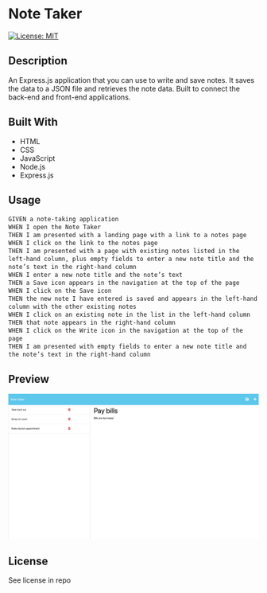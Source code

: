 # Note Taker
[![License: MIT](https://img.shields.io/badge/License-MIT-yellow.svg)](https://opensource.org/licenses/MIT)


## Description

An Express.js application that you can use to write and save notes. It saves the data to a JSON file and retrieves the note data. Built to connect the back-end and front-end applications.

## Built With
- HTML
- CSS
- JavaScript
- Node.js
- Express.js

## Usage

```
GIVEN a note-taking application
WHEN I open the Note Taker
THEN I am presented with a landing page with a link to a notes page
WHEN I click on the link to the notes page
THEN I am presented with a page with existing notes listed in the left-hand column, plus empty fields to enter a new note title and the note’s text in the right-hand column
WHEN I enter a new note title and the note’s text
THEN a Save icon appears in the navigation at the top of the page
WHEN I click on the Save icon
THEN the new note I have entered is saved and appears in the left-hand column with the other existing notes
WHEN I click on an existing note in the list in the left-hand column
THEN that note appears in the right-hand column
WHEN I click on the Write icon in the navigation at the top of the page
THEN I am presented with empty fields to enter a new note title and the note’s text in the right-hand column
```


## Preview
![Screenshot](./public/assets/images/Screenshot%202023-01-05%20at%203.59.59%20PM.png)

## License

See license in repo
